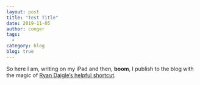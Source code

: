 ```yaml
---
layout: post
title: "Test Title"
date: 2019-11-05
author: conger
tags:
  - 
category: blog
blog: true
---
```


So here I am, writing on my iPad and then, **boom**, I publish to the blog with the magic of [Ryan Daigle’s helpful shortcut](https://www.ryandaigle.com/a/ipad-pro-publishing-from-ulysses-to-jekyll-with-one-tap/ "Ryan Daigle’s helpful Shortcut").